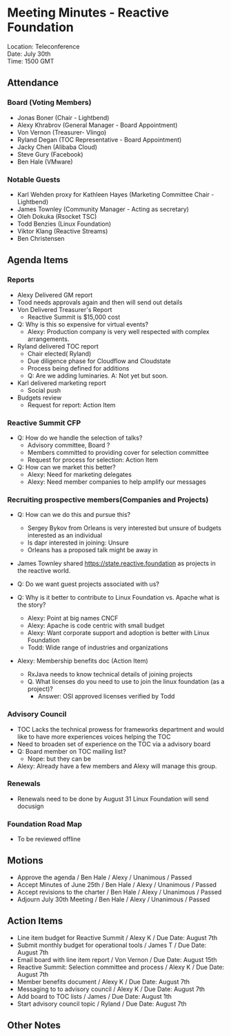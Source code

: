 # Meeting Minutes - Reactive Foundation

Location: Teleconference<br />
Date: July 30th<br />
Time: 1500 GMT<br />


## Attendance
### Board (Voting Members)
- Jonas Boner (Chair - Lightbend)
- Alexy Khrabrov (General Manager - Board Appointment)
- Von Vernon (Treasurer- Vlingo)
- Ryland Degan (TOC Representative - Board Appointment)
- Jacky Chen (Alibaba Cloud)
- Steve Gury (Facebook)
- Ben Hale (VMware)

### Notable Guests
- Karl Wehden proxy for Kathleen Hayes (Marketing Committee Chair - Lightbend)
- James Townley (Community Manager - Acting as secretary)
- Oleh Dokuka (Rsocket TSC)
- Todd Benzies (Linux Foundation)
- Viktor Klang (Reactive Streams)
- Ben Christensen

## Agenda Items
### Reports
- Alexy Delivered GM report
- Tood needs approvals again and then will send out details
- Von Delivered Treasurer's Report
    - Reactive Summit is $15,000 cost
- Q: Why is this so expensive for virtual events? 
    - Alexy: Production company is very well respected with complex arrangements.
- Ryland delivered TOC report
    - Chair elected( Ryland)
    - Due diligence phase for Cloudflow and Cloudstate
    - Process being defined for additions
    - Q: Are we adding luminaries. A: Not yet but soon.
- Karl delivered marketing report
    - Social push
- Budgets review
    - Request for report: Action Item

### Reactive Summit CFP
- Q: How do we handle the selection of talks?
    - Advisory committee, Board	?
    - Members committed to providing cover for selection committee
    - Request for process for selection: Action Item
- Q: How can we market this better?
    - Alexy: Need for marketing delegates
    - Alexy: Need member companies to help amplify our messages

### Recruiting prospective members(Companies and Projects)
- Q: How can we do this and pursue this?
    - Sergey Bykov from Orleans is very interested but unsure of budgets interested as an individual
    - Is dapr interested in joining: Unsure
    - Orleans has a proposed talk might be away in

- James Townley shared https://state.reactive.foundation as projects in the reactive world.
- Q: Do we want guest projects associated with us?
- Q: Why is it better to contribute to Linux Foundation vs. Apache what is the story?
    - Alexy: Point at big names CNCF
    - Alexy: Apache is code centric with small budget
    - Alexy: Want corporate support and adoption is better with Linux Foundation
    - Todd: Wide range of industries and organizations
- Alexy: Membership benefits doc (Action Item)
    - RxJava needs to know technical details of joining projects
    - Q. What licenses do you need to use to join the linux foundation  (as a project)?
        - Answer: OSI approved licenses verified by Todd
### Advisory Council
- TOC Lacks the technical prowess for frameworks department and would like to have more experiences voices helping the TOC
- Need to broaden set of experience on the TOC via a advisory board
- Q: Board member on TOC mailing list?
    - Nope: but they can be
- Alexy: Already have a few members and Alexy will manage this group.

### Renewals
- Renewals need to be done by August 31 Linux Foundation will send docusign

### Foundation Road Map
- To be reviewed offline

## Motions
- Approve the agenda / Ben Hale / Alexy / Unanimous / Passed
- Accept Minutes of June 25th / Ben Hale / Alexy / Unanimous / Passed
- Accept revisions to the charter / Ben Hale / Alexy / Unanimous / Passed
- Adjourn July 30th Meeting / Ben Hale / Alexy / Unanimous / Passed

## Action Items
- Line item budget for Reactive Summit / Alexy K / Due Date: August 7th 
- Submit monthly budget for operational tools / James T / Due Date: August 7th
- Email board with line item report / Von Vernon / Due Date: August 15th 
- Reactive Summit: Selection committee and process / Alexy K / Due Date: August 7th
- Member benefits document / Alexy K / Due Date: August 7th
- Messaging to to advisory council / Alexy K / Due Date: August 7th
- Add board to TOC lists / James / Due Date: August 1th
- Start advisory council topic / Ryland / Due Date:  August 7th

## Other Notes
